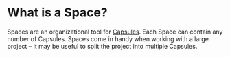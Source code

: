 # What is a Space?

Spaces are an organizational tool for [Capsules](https://codecapsules.io/docs/FAQ/what-is-a-capsule/). Each Space can contain any number of Capsules. Spaces come in handy when working with a large project – it may be useful to split the project into multiple Capsules.